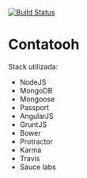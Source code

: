 [![Build Status](https://travis-ci.org/ClaudenirFreitas/contatooh.svg?branch=master)](https://travis-ci.org/ClaudenirFreitas/contatooh)

# Contatooh

Stack utilizada:
- NodeJS
- MongoDB
- Mongoose
- Passport
- AngularJS
- GruntJS
- Bower
- Protractor
- Karma
- Travis
- Sauce labs
